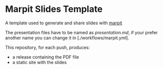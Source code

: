 # Marpit Slides Template
A template used to generate and share slides with [marpit](https://marpit.marp.app/)

The presentation files have to be named as *presentation.md*, if your prefer another name you can change it in [./workflows/marpit.yml].

This repository, for each push, produces:
  - a release containing the PDF file
  - a static site with the slides
 
